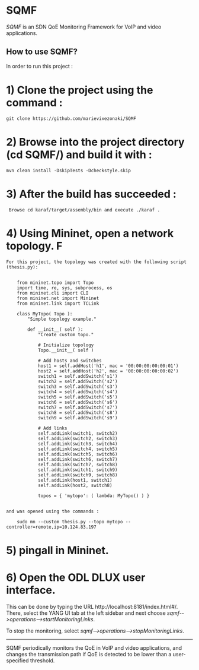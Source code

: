 # SQMF
*SQMF* is an SDN QoE Monitoring Framework for VoIP and video applications.

## How to use SQMF?

In order to run this project :

# 1) Clone the project using the command :

    git clone https://github.com/marievixezonaki/SQMF
    
# 2) Browse into the project directory (cd SQMF/) and build it with :

    mvn clean install -DskipTests -Dcheckstyle.skip
    
# 3) After the build has succeeded :

     Browse cd karaf/target/assembly/bin and execute ./karaf . 

# 4) Using Mininet, open a network topology. F

    For this project, the topology was created with the following script (thesis.py):


        from mininet.topo import Topo
        import time, re, sys, subprocess, os
        from mininet.cli import CLI
        from mininet.net import Mininet
        from mininet.link import TCLink

        class MyTopo( Topo ):
            "Simple topology example."

            def __init__( self ):
                "Create custom topo."

                # Initialize topology
                Topo.__init__( self )

                # Add hosts and switches
                host1 = self.addHost('h1', mac = '00:00:00:00:00:01')
                host2 = self.addHost('h2', mac = '00:00:00:00:00:02')
                switch1 = self.addSwitch('s1')
                switch2 = self.addSwitch('s2')
                switch3 = self.addSwitch('s3')
                switch4 = self.addSwitch('s4')
                switch5 = self.addSwitch('s5')
                switch6 = self.addSwitch('s6')
                switch7 = self.addSwitch('s7')
                switch8 = self.addSwitch('s8')
                switch9 = self.addSwitch('s9')

                # Add links
                self.addLink(switch1, switch2)
                self.addLink(switch2, switch3)
                self.addLink(switch3, switch4)
                self.addLink(switch4, switch5)
                self.addLink(switch5, switch6)
                self.addLink(switch6, switch7)
                self.addLink(switch7, switch8)
                self.addLink(switch1, switch9)
                self.addLink(switch9, switch8)
                self.addLink(host1, switch1)
                self.addLink(host2, switch8)

                topos = { 'mytopo': ( lambda: MyTopo() ) }


    and was opened using the commands :
 
        sudo mn --custom thesis.py --topo mytopo --controller=remote,ip=10.124.83.197


# 5) pingall in Mininet.

# 6) Open the ODL DLUX user interface. 

This can be done by typing the URL http://localhost:8181/index.html#/. There, select the YANG UI tab at the left sidebar
and next choose *sqmf-->operations-->startMonitoringLinks*.

To stop the monitoring, select *sqmf-->operations-->stopMonitoringLinks*.

---

SQMF periodically monitors the QoE in VoIP and video applications, and changes the transmission path if QoE is detected to be lower than a user-specified threshold.
